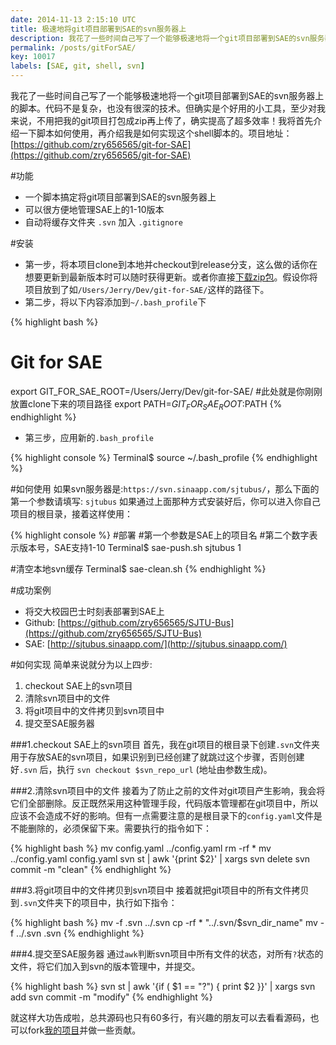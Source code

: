 ```yaml
---
date: 2014-11-13 2:15:10 UTC
title: 极速地将git项目部署到SAE的svn服务器上
description: 我花了一些时间自己写了一个能够极速地将一个git项目部署到SAE的svn服务器上的脚本。代码不是复杂，也没有很深的技术。但确实是个好用的小工具，至少对我来说，不用把我的git项目打包成zip再上传了，确实提高了超多效率！我将首先介绍一下脚本如何使用，再介绍我是如何实现这个shell脚本的。
permalink: /posts/gitForSAE/
key: 10017
labels: [SAE, git, shell, svn]
---
```


我花了一些时间自己写了一个能够极速地将一个git项目部署到SAE的svn服务器上的脚本。代码不是复杂，也没有很深的技术。但确实是个好用的小工具，至少对我来说，不用把我的git项目打包成zip再上传了，确实提高了超多效率！我将首先介绍一下脚本如何使用，再介绍我是如何实现这个shell脚本的。项目地址：[https://github.com/zry656565/git-for-SAE](https://github.com/zry656565/git-for-SAE)


#功能
- 一个脚本搞定将git项目部署到SAE的svn服务器上
- 可以很方便地管理SAE上的1-10版本
- 自动将缓存文件夹 `.svn` 加入 `.gitignore`

#安装
- 第一步，将本项目clone到本地并checkout到release分支，这么做的话你在想要更新到最新版本时可以随时获得更新。或者你直接[下载zip包](https://github.com/zry656565/git-for-SAE/archive/release.zip)。假设你将项目放到了如`/Users/Jerry/Dev/git-for-SAE/`这样的路径下。
- 第二步，将以下内容添加到`~/.bash_profile`下

{% highlight bash %}
# Git for SAE
export GIT_FOR_SAE_ROOT=/Users/Jerry/Dev/git-for-SAE/ #此处就是你刚刚放置clone下来的项目路径
export PATH=$GIT_FOR_SAE_ROOT:$PATH
{% endhighlight %}

- 第三步，应用新的`.bash_profile`

{% highlight console %}
Terminal$ source ~/.bash_profile
{% endhighlight %}

#如何使用
如果svn服务器是:`https://svn.sinaapp.com/sjtubus/`，那么下面的第一个参数请填写: `sjtubus`
如果通过上面那种方式安装好后，你可以进入你自己项目的根目录，接着这样使用：

{% highlight console %}
#部署
#第一个参数是SAE上的项目名
#第二个数字表示版本号，SAE支持1-10
Terminal$ sae-push.sh sjtubus 1

#清空本地svn缓存
Terminal$ sae-clean.sh
{% endhighlight %}


#成功案例
- 将交大校园巴士时刻表部署到SAE上
- Github: [https://github.com/zry656565/SJTU-Bus](https://github.com/zry656565/SJTU-Bus)
- SAE: [http://sjtubus.sinaapp.com/](http://sjtubus.sinaapp.com/)


#如何实现
简单来说就分为以上四步:
1. checkout SAE上的svn项目
2. 清除svn项目中的文件
3. 将git项目中的文件拷贝到svn项目中
4. 提交至SAE服务器

###1.checkout SAE上的svn项目
首先，我在git项目的根目录下创建`.svn`文件夹用于存放SAE的svn项目，如果识别到已经创建了就跳过这个步骤，否则创建好`.svn` 后，执行 `svn checkout $svn_repo_url` (地址由参数生成)。

###2.清除svn项目中的文件
接着为了防止之前的文件对git项目产生影响，我会将它们全部删除。反正既然采用这种管理手段，代码版本管理都在git项目中，所以应该不会造成不好的影响。但有一点需要注意的是根目录下的`config.yaml`文件是不能删除的，必须保留下来。需要执行的指令如下：

{% highlight bash %}
mv config.yaml ../config.yaml
rm -rf *
mv ../config.yaml config.yaml
svn st | awk '{print $2}' | xargs svn delete
svn commit -m "clean"
{% endhighlight %}

###3.将git项目中的文件拷贝到svn项目中
接着就把git项目中的所有文件拷贝到`.svn`文件夹下的项目中，执行如下指令：

{% highlight bash %}
mv -f .svn ../.svn
cp -rf * "../.svn/$svn_dir_name"
mv -f ../.svn .svn
{% endhighlight %}

###4.提交至SAE服务器
通过`awk`判断svn项目中所有文件的状态，对所有`?`状态的文件，将它们加入到svn的版本管理中，并提交。

{% highlight bash %}
svn st | awk '{if ( $1 == "?") { print $2 }}' | xargs svn add
svn commit -m "modify"
{% endhighlight %}

就这样大功告成啦，总共源码也只有60多行，有兴趣的朋友可以去看看源码，也可以fork[我的项目](https://github.com/zry656565/git-for-SAE)并做一些贡献。
